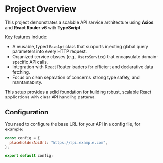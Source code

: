 # Project Overview

This project demonstrates a scalable API service architecture using **Axios** and **React Router v6** with **TypeScript**.

Key features include:

- A reusable, typed `BaseApi` class that supports injecting global query parameters into every HTTP request.
- Organized service classes (e.g., `UsersService`) that encapsulate domain-specific API calls.
- Integration with React Router loaders for efficient and declarative data fetching.
- Focus on clean separation of concerns, strong type safety, and maintainability.

This setup provides a solid foundation for building robust, scalable React applications with clear API handling patterns.


## Configuration

You need to configure the base URL for your API in a config file, for example:

```js
const config = {
  placeholderApiUrl: "https://api.example.com",
};

export default config;
